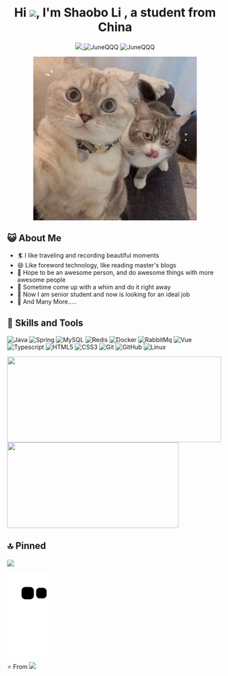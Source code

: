 <h1 align="center">Hi <img src="https://raw.githubusercontent.com/iampavangandhi/iampavangandhi/master/gifs/Hi.gif" width="30px">, I'm Shaobo Li , a student from China</h1>
 <p align="center">
   <a href="https://space.bilibili.com/432154182?spm_id_from=333.1007.0.0">
    <img src="https://img.shields.io/badge/bilibili-伊闪伊-blue">
  </a>
    <img src="https://img.shields.io/badge/email-1243134432@qq.com-blue" alt="JuneQQQ"/>
    <img src="https://komarev.com/ghpvc/?username=JuneQQQ" alt="JuneQQQ" />
</p>
<p align="center">
<img src="assets/OIP-C%20(1).jpeg" alt="OIP-C (1)" align="center"  />
</p>

## 😺 About Me

- 🏄‍ I like traveling and recording beautiful moments
- 😄 Like foreword technology, like reading master's blogs
- 🌟 Hope to be an awesome person, and do awesome things with more awesome people 
- 🌱 Sometime come up with a whim and do it right away
- 🥹 Now I am senior student and now is looking for an ideal job
- 👯 And Many More.....

## 🔨 Skills and  Tools

![Java](https://img.shields.io/badge/-Java-black?style=flat-square&logo=java)
![Spring](https://img.shields.io/badge/-Spring-black?style=flat-square&logo=spring)
![MySQL](https://img.shields.io/badge/-MySQL-black?style=flat-square&logo=mysql)
![Redis](https://img.shields.io/badge/-Redis-black?style=flat-square&logo=redis)
![Docker](https://img.shields.io/badge/-Docker-black?style=flat-square&logo=docker)
![RabbitMq](https://img.shields.io/badge/-RabbitMQ-black?style=flat-square&logo=rabbitmq)
![Vue](https://img.shields.io/badge/-Vue-black?style=flat-square&logo=vue)
![Typescript](https://img.shields.io/badge/-Typescript-black?style=flat-square&logo=typescript)
![HTML5](https://img.shields.io/badge/-HTML5-black?style=flat-square&logo=html5&logoColor=white)
![CSS3](https://img.shields.io/badge/-CSS3-black?style=flat-square&logo=css3)
![Git](https://img.shields.io/badge/-Git-black?style=flat-square&logo=git)
![GitHub](https://img.shields.io/badge/-GitHub-black?style=flat-square&logo=github)
![Linux](https://img.shields.io/badge/-Linux-black?style=flat-square&logo=linux)


[comment]: <> (dark, radical, merko, gruvbox, tokyonight, onedark, cobalt, synthwave, highcontrast, dracula)

<a href="https://github.com/JuneQQQ">
  <img align="center" src="https://github-readme-stats.vercel.app/api?username=JuneQQQ&show_icons=true&theme=onedark" style="width: 500px;height:200px"  />
</a>
<a href="https://github.com/JuneQQQ">
  <img align="center" src="https://github-readme-stats.vercel.app/api/top-langs/?username=JuneQQQ&layout=compact&theme=onedark" style="width: 400px;height:200px" />
</a>


## 🔝 Pinned
<a href="https://github.com/JuneQQQ/vue-shopping">
  <img align="center" src="https://github-readme-stats.vercel.app/api/pin/?username=JuneQQQ&repo=vue-shopping" />
</a>

[comment]: <> (<a href="https://github.com/JuneQQQ/vue-project">)

[comment]: <> (  <img align="center" src="https://github-readme-stats.vercel.app/api/pin/?username=JuneQQQ&repo=vue-project" />)

[comment]: <> (</a>)


![111](https://raw.githubusercontent.com/younger-1/younger-1/output/github-contribution-grid-snake.svg)

⭐️ From <a href="https://github.com/JuneQQQ">
<img src="https://img.shields.io/badge/github-JuneQQQ-blue">
</a>
